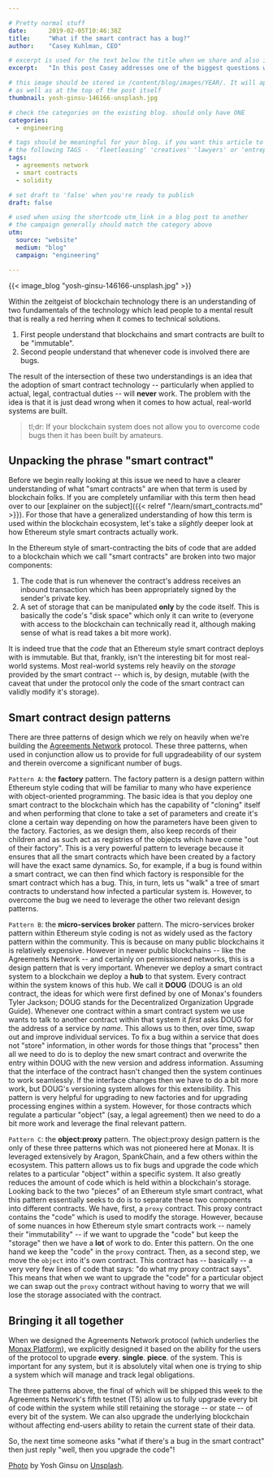 ```yaml
---

# Pretty normal stuff
date:      2019-02-05T10:46:38Z
title:     "What if the smart contract has a bug?"
author:    "Casey Kuhlman, CEO"

# excerpt is used for the text below the title when we share and also is the summary of the post on https://monax.io/blog
excerpt:   "In this post Casey addresses one of the biggest questions we often get at Monax. What if our smart contract has a bug?"

# this image should be stored in /content/blog/images/YEAR/. It will appear as a thumbnail on any listings,
# as well as at the top of the post itself
thumbnail: yosh-ginsu-146166-unsplash.jpg

# check the categories on the existing blog. should only have ONE
categories:
  - engineering

# tags should be meaningful for your blog. if you want this article to show on a 'use case' page, you can use
# the following TAGS -  'fleetleasing' 'creatives' 'lawyers' or 'entrepreneurs'
tags:
  - agreements network
  - smart contracts
  - solidity

# set draft to 'false' when you're ready to publish
draft: false

# used when using the shortcode utm_link in a blog post to another
# the campaign generally should match the category above
utm:
  source: "website"
  medium: "blog"
  campaign: "engineering"

---
```


{{< image_blog "yosh-ginsu-146166-unsplash.jpg" >}}

Within the zeitgeist of blockchain technology there is an understanding of two fundamentals of the technology which lead people to a mental result that is really a red herring when it comes to technical solutions. 

1. First people understand that blockchains and smart contracts are built to be "immutable". 
2. Second people understand that whenever code is involved there are bugs. 

The result of the intersection of these two understandings is an idea that the adoption of smart contract technology -- particularly when applied to actual, legal, contractual duties -- will **never** work. The problem with the idea is that it is just dead wrong when it comes to how actual, real-world systems are built.

> tl;dr: If your blockchain system does not allow you to overcome code bugs then it has been built by amateurs.

## Unpacking the phrase "smart contract"

Before we begin really looking at this issue we need to have a clearer understanding of what "smart contracts" are when that term is used by blockchain folks. If you are completely unfamiliar with this term then head over to our [explainer on the subject]({{< relref "/learn/smart_contracts.md" >}}). For those that have a generalized understanding of how this term is used within the blockchain ecosystem, let's take a *slightly* deeper look at how Ethereum style smart contracts actually work. 

In the Ethereum style of smart-contracting the bits of code that are added to a blockchain which we call "smart contracts" are broken into two major components:

1. The code that is run whenever the contract's address receives an inbound transaction which has been appropriately signed by the sender's private key.
2. A set of storage that can be manipulated **only** by the code itself. This is basically the code's "disk space" which only it can write to (everyone with access to the blockchain can technically read it, although making sense of what is read takes a bit more work).

It is indeed true that the *code* that an Ethereum style smart contract deploys with is immutable. But that, frankly, isn't the interesting bit for most real-world systems. Most real-world systems rely heavily on the *storage* provided by the smart contract -- which is, by design, mutable (with the caveat that under the protocol only the code of the smart contract can validly modify it's storage).

## Smart contract design patterns

There are three patterns of design which we rely on heavily when we're building the [Agreements Network](https://agreements.network) protocol. These three patterns, when used in conjunction allow us to provide for full upgradeability of our system and therein overcome a significant number of bugs. 

`Pattern A`: the **factory** pattern. The factory pattern is a design pattern within Ethereum style coding that will be familiar to many who have experience with object-oriented programming. The basic idea is that you deploy one smart contract to the blockchain which has the capability of "cloning" itself and when performing that clone to take a set of parameters and create it's clone a certain way depending on how the parameters have been given to the factory. Factories, as we design them, also keep records of their children and as such act as registries of the objects which have come "out of their factory". This is a very powerful pattern to leverage because it ensures that all the smart contracts which have been created by a factory will have the exact same dynamics. So, for example, if a bug is found within a smart contract, we can then find which factory is responsible for the smart contract which has a bug. This, in turn, lets us "walk" a tree of smart contracts to understand how infected a particular system is. However, to overcome the bug we need to leverage the other two relevant design patterns.

`Pattern B`: the **micro-services broker** pattern. The micro-services broker pattern within Ethereum style coding is not as widely used as the factory pattern within the community. This is because on many public blockchains it is relatively expensive. However in newer public blockchains -- like the Agreements Network -- and certainly on permissioned networks, this is a design pattern that is very important. Whenever we deploy a smart contract system to a blockchain we deploy a **hub** to that system. Every contract within the system knows of this hub. We call it **DOUG** (DOUG is an old contract, the ideas for which were first defined by one of Monax's founders Tyler Jackson; DOUG stands for the Decentralized Organization Upgrade Guide). Whenever one contract within a smart contract system we use wants to talk to another contract within that system it *first* asks DOUG for the address of a service by *name*. This allows us to then, over time, swap out and improve individual services. To fix a bug within a service that does not "store" information, in other words for those things that "process" then all we need to do is to deploy the new smart contract and overwrite the entry within DOUG with the new version and address information. Assuming that the interface of the contract hasn't changed then the system continues to work seamlessly. If the interface changes then we have to do a bit more work, but DOUG's versioning system allows for this extensibility. This pattern is very helpful for upgrading to new factories and for upgrading processing engines within a system. However, for those contracts which regulate a particular "object" (say, a legal agreement) then we need to do a bit more work and leverage the final relevant pattern.

`Pattern C`: the **object:proxy** pattern. The object:proxy design pattern is the only of these three patterns which was not pioneered here at Monax. It is leveraged extensively by Aragon, SpankChain, and a few others within the ecosystem. This pattern allows us to fix bugs and upgrade the code which relates to a particular "object" within a specific system. It also greatly reduces the amount of code which is held within a blockchain's storage. Looking back to the two "pieces" of an Ethereum style smart contract, what this pattern essentially seeks to do is to separate these two components into different contracts. We have, first, a `proxy` contract. This proxy contract contains the "code" which is used to modify the storage. However, because of some nuances in how Ethereum style smart contracts work -- namely their "immutability" -- if we want to upgrade the "code" but keep the "storage" then we have a **lot** of work to do. Enter this pattern. On the one hand we keep the "code" in the `proxy` contract. Then, as a second step, we move the `object` into it's own contract. This contract has -- basically -- a very very few lines of code that says: "do what my proxy contract says". This means that when we want to upgrade the "code" for a particular object we can swap out the `proxy` contract without having to worry that we will lose the storage associated with the contract. 

## Bringing it all together

When we designed the Agreements Network protocol (which underlies the [Monax Platform](https://monax.io/blog/2018/12/04/introducing-the-monax-platform---contract-lifecycle-management-for-the-digital-age/)), we explicitly designed it based on the ability for the users of the protocol to upgrade **every**. **single**. **piece**. of the system. This is important for any system, but it is absolutely vital when one is trying to ship a system which will manage and track legal obligations. 

The three patterns above, the final of which will be shipped this week to the Agreements Network's fifth testnet (T5) allow us to fully upgrade every bit of code within the system while still retaining the storage -- or state -- of every bit of the system. We can also upgrade the underlying blockchain without affecting end-users ability to retain the current state of their data. 

So, the next time someone asks "what if there's a bug in the smart contract" then just reply "well, then you upgrade the code"!

[Photo](https://unsplash.com/photos/qexZLgMcbPc) by Yosh Ginsu on [Unsplash](https://unsplash.com).
